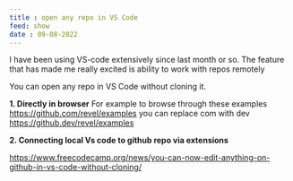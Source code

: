 ```yaml
---
title : open any repo in VS Code
feed: show
date : 09-08-2022
---
```



I have been using VS-code extensively since last month or so.
The feature that  has made me really excited is ability to work with repos remotely


You can open any repo in VS Code without cloning it.

**1. Directly in browser**
For example to browse through these examples https://github.com/revel/examples
you can replace com with dev https://github.dev/revel/examples


**2. Connecting local Vs code to github repo via extensions**

https://www.freecodecamp.org/news/you-can-now-edit-anything-on-github-in-vs-code-without-cloning/
